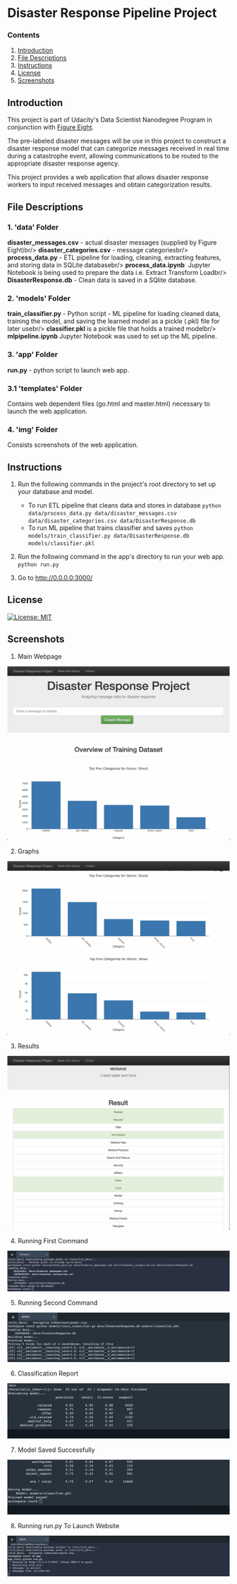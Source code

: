 # Disaster Response Pipeline Project

### Contents
1. [Introduction](#introduction)
2. [File Descriptions](#files)
3. [Instructions](#instructions)
4. [License](#license)
5. [Screenshots](#screenshots)

<a name="introduction"></a>

## Introduction 
This project is part of Udacity's Data Scientist Nanodegree Program in conjunction with [Figure Eight](https://www.figure-eight.com/).

The pre-labeled disaster messages will be use in this project to construct a disaster response model that can categorize messages received in real time during a catastrophe event, allowing communications to be routed to the appropriate disaster response agency.

This project provides a web application that allows disaster response workers to input received messages and obtain categorization results.

<a name="files"></a>

## File Descriptions 
### 1. 'data' Folder
**disaster_messages.csv** - actual disaster messages (supplied by Figure Eight)br/>
**disaster_categories.csv** - message categoriesbr/>
**process_data.py** - ETL pipeline for loading, cleaning, extracting features, and storing data in SQLite databasebr/>
**process_data.ipynb**  Jupyter Notebook is being used to prepare the data i.e. Extract Transform Loadbr/>
**DisasterResponse.db** - Clean data is saved in a SQlite database.

### 2. 'models' Folder
**train_classifier.py** - Python script - ML pipeline for loading cleaned data, training the model, and saving the learned model as a pickle (.pkl) file for later usebr/>
**classifier.pkl** is a pickle file that holds a trained modelbr/>
**mlpipeline.ipynb** Jupyter Notebook was used to set up the ML pipeline.

### 3. 'app' Folder 
**run.py** - python script to launch web app.<br/>
### 3.1 'templates' Folder 
Contains web dependent files (go.html and master.html) necessary to launch the web application.

### 4. 'img' Folder 
Consists screenshots of the web application.


<a name="introduction"></a>

## Instructions 
1. Run the following commands in the project's root directory to set up your database and model.

    - To run ETL pipeline that cleans data and stores in database
        `python data/process_data.py data/disaster_messages.csv data/disaster_categories.csv data/DisasterResponse.db`
    - To run ML pipeline that trains classifier and saves
        `python models/train_classifier.py data/DisasterResponse.db models/classifier.pkl`

2. Run the following command in the app's directory to run your web app.
    `python run.py`

3. Go to http://0.0.0.0:3000/

<a name="license"></a>

## License 
[![License: MIT](https://img.shields.io/badge/License-MIT-yellow.svg)](https://opensource.org/licenses/MIT)

<a name="screenshots"></a>

## Screenshots 
1. Main Webpage
<img src="https://github.com/MusumuriSamson/Project-Disaster-Response-Pipeline/blob/fa7d7c1ccb11928ffce560fe2dc5ae7316722e37/img/Webpage%20Main.jpg">

2. Graphs
<img src="https://github.com/MusumuriSamson/Project-Disaster-Response-Pipeline/blob/fa7d7c1ccb11928ffce560fe2dc5ae7316722e37/img/Web%20main%202.jpg">

3. Results
<img src="https://github.com/MusumuriSamson/Project-Disaster-Response-Pipeline/blob/fa7d7c1ccb11928ffce560fe2dc5ae7316722e37/img/Webpage%20Result.jpg">

4. Running First Command 
<img src="https://github.com/MusumuriSamson/Project-Disaster-Response-Pipeline/blob/fa7d7c1ccb11928ffce560fe2dc5ae7316722e37/img/First%20Command.jpg">

5. Running Second Command
<img src="https://github.com/MusumuriSamson/Project-Disaster-Response-Pipeline/blob/fa7d7c1ccb11928ffce560fe2dc5ae7316722e37/img/Second%20command.jpg">

6. Classification Report
<img src="https://github.com/MusumuriSamson/Project-Disaster-Response-Pipeline/blob/fa7d7c1ccb11928ffce560fe2dc5ae7316722e37/img/Second%20Result.jpg">

7. Model Saved Successfully
<img src="https://github.com/MusumuriSamson/Project-Disaster-Response-Pipeline/blob/fa7d7c1ccb11928ffce560fe2dc5ae7316722e37/img/Second%20End.jpg">

8. Running run.py To Launch Website
<img src="https://github.com/MusumuriSamson/Project-Disaster-Response-Pipeline/blob/fa7d7c1ccb11928ffce560fe2dc5ae7316722e37/img/Third%20command.jpg">
